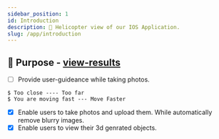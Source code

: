 ```yaml
---
sidebar_position: 1
id: Introduction
description: 🚁 Helicopter view of our IOS Application.
slug: /app/introduction
---
```


## 📝 Purpose - [view-results](https://youtu.be/ZgBGriOGmCw)
- [ ] Provide user-guideance while taking photos.
```console
$ Too close ---- Too far
$ You are moving fast --- Move Faster
```
- [X] Enable users to take photos and upload them. While automatically remove blurry images.
- [X] Enable users to view their 3d genrated objects.
